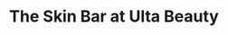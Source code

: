 ---
title: "The Skin Bar at Ulta Beauty"
url: /niles/the-skin-bar-at-ulta-beauty/
shop: Kosmetik
---
